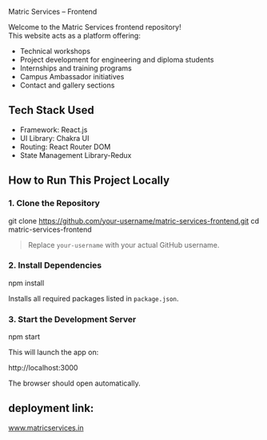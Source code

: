 Matric Services – Frontend

Welcome to the Matric Services frontend repository!  
This website acts as a platform offering:

- Technical workshops  
- Project development for engineering and diploma students  
- Internships and training programs  
- Campus Ambassador initiatives  
- Contact and gallery sections  


## Tech Stack Used

- Framework: React.js  
- UI Library: Chakra UI
- Routing: React Router DOM
- State Management Library-Redux



##  How to Run This Project Locally

### 1. Clone the Repository

git clone https://github.com/your-username/matric-services-frontend.git
cd matric-services-frontend

> Replace `your-username` with your actual GitHub username.


### 2. Install Dependencies

npm install

Installs all required packages listed in `package.json`.


### 3. Start the Development Server

npm start

This will launch the app on:

http://localhost:3000

The browser should open automatically.



## deployment link:

www.matricservices.in


